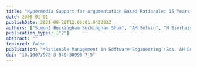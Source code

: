 ```yaml
---
title: "Hypermedia Support for Argumentation-Based Rationale: 15 Years on from gIBIS and QOC"
date: 2006-01-01
publishDate: 2021-08-20T12:06:01.943283Z
authors: ["SimonJ Buckingham Buckingham Shum", "AM Selvin", "M Sierhuis", "J Conklin", "CB Haley", " ..."]
publication_types: ["2"]
abstract: ""
featured: false
publication: "*Rationale Management in Software Engineering (Eds. AH Dutoit, R*"
doi: "10.1007/978-3-540-30998-7_5"
---
```


